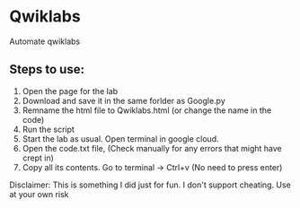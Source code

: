# Qwiklabs
 Automate qwiklabs
 
 ## Steps to use:
 1. Open the page for the lab
 2. Download and save it in the same forlder as Google.py
 3. Remname the html file to Qwiklabs.html (or change the name in the code)
 4. Run the script
 5. Start the lab as usual. Open terminal in google cloud. 
 6. Open the code.txt file,
    (Check manually for any errors that might have crept in)
 7. Copy all its contents. Go to terminal -> Ctrl+v (No need to press enter)
 
 Disclaimer: This is something I did just for fun. I don't support cheating. Use at your own risk
